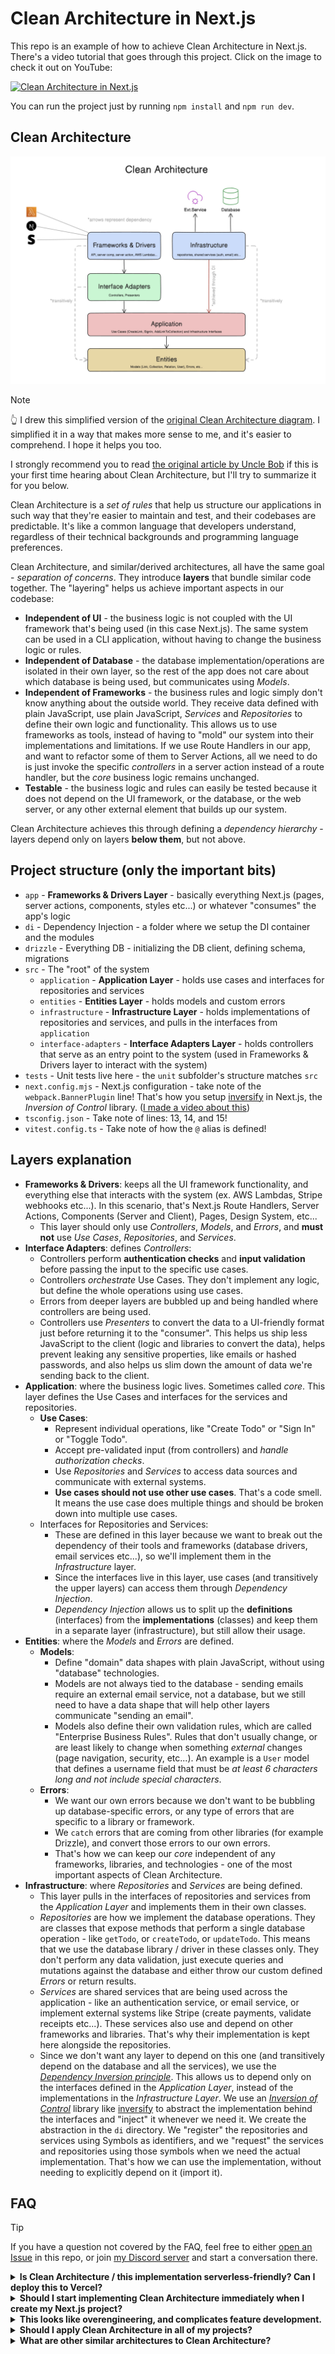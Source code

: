 # Clean Architecture in Next.js

This repo is an example of how to achieve Clean Architecture in Next.js. There's a video tutorial that goes through this project. Click on the image to check it out on YouTube:

[![Clean Architecture in Next.js](https://img.youtube.com/vi/jJVAla0dWJo/0.jpg)](https://www.youtube.com/watch?v=jJVAla0dWJo)

You can run the project just by running `npm install` and `npm run dev`.

## Clean Architecture

![Clean Architecture Diagram](./assets/clean-architecture-diagram.jpg)

> [!Note]
> 👆 I drew this simplified version of the [original Clean Architecture diagram](https://blog.cleancoder.com/uncle-bob/2012/08/13/the-clean-architecture.html). I simplified it in a way that makes more sense to me, and it's easier to comprehend. I hope it helps you too.

I strongly recommend you to read [the original article by Uncle Bob](https://blog.cleancoder.com/uncle-bob/2012/08/13/the-clean-architecture.html) if this is your first time hearing about Clean Architecture, but I'll try to summarize it for you below.

Clean Architecture is a _set of rules_ that help us structure our applications in such way that they're easier to maintain and test, and their codebases are predictable. It's like a common language that developers understand, regardless of their technical backgrounds and programming language preferences.

Clean Architecture, and similar/derived architectures, all have the same goal - _separation of concerns_. They introduce **layers** that bundle similar code together. The "layering" helps us achieve important aspects in our codebase:

- **Independent of UI** - the business logic is not coupled with the UI framework that's being used (in this case Next.js). The same system can be used in a CLI application, without having to change the business logic or rules.
- **Independent of Database** - the database implementation/operations are isolated in their own layer, so the rest of the app does not care about which database is being used, but communicates using _Models_.
- **Independent of Frameworks** - the business rules and logic simply don't know anything about the outside world. They receive data defined with plain JavaScript, use plain JavaScript, _Services_ and _Repositories_ to define their own logic and functionality. This allows us to use frameworks as tools, instead of having to "mold" our system into their implementations and limitations. If we use Route Handlers in our app, and want to refactor some of them to Server Actions, all we need to do is just invoke the specific _controllers_ in a server action instead of a route handler, but the _core_ business logic remains unchanged.
- **Testable** - the business logic and rules can easily be tested because it does not depend on the UI framework, or the database, or the web server, or any other external element that builds up our system.

Clean Architecture achieves this through defining a _dependency hierarchy_ - layers depend only on layers **below them**, but not above.

## Project structure (only the important bits)

- `app` - **Frameworks & Drivers Layer** - basically everything Next.js (pages, server actions, components, styles etc...) or whatever "consumes" the app's logic
- `di` - Dependency Injection - a folder where we setup the DI container and the modules
- `drizzle` - Everything DB - initializing the DB client, defining schema, migrations
- `src` - The "root" of the system
  - `application` - **Application Layer** - holds use cases and interfaces for repositories and services
  - `entities` - **Entities Layer** - holds models and custom errors
  - `infrastructure` - **Infrastructure Layer** - holds implementations of repositories and services, and pulls in the interfaces from `application`
  - `interface-adapters` - **Interface Adapters Layer** - holds controllers that serve as an entry point to the system (used in Frameworks & Drivers layer to interact with the system)
- `tests` - Unit tests live here - the `unit` subfolder's structure matches `src`
- `next.config.mjs` - Next.js configuration - take note of the `webpack.BannerPlugin` line! That's how you setup [inversify](https://inversify.io) in Next.js, the _Inversion of Control_ library. ([I made a video about this](https://youtu.be/2NVYG5VDmwQ))
- `tsconfig.json` - Take note of lines: 13, 14, and 15!
- `vitest.config.ts` - Take note of how the `@` alias is defined!

## Layers explanation

- **Frameworks & Drivers**: keeps all the UI framework functionality, and everything else that interacts with the system (ex. AWS Lambdas, Stripe webhooks etc...). In this scenario, that's Next.js Route Handlers, Server Actions, Components (Server and Client), Pages, Design System, etc...
  - This layer should only use _Controllers_, _Models_, and _Errors_, and **must not** use _Use Cases_, _Repositories_, and _Services_.
- **Interface Adapters**: defines _Controllers_:
  - Controllers perform **authentication checks** and **input validation** before passing the input to the specific use cases.
  - Controllers _orchestrate_ Use Cases. They don't implement any logic, but define the whole operations using use cases.
  - Errors from deeper layers are bubbled up and being handled where controllers are being used.
  - Controllers use _Presenters_ to convert the data to a UI-friendly format just before returning it to the "consumer". This helps us ship less JavaScript to the client (logic and libraries to convert the data), helps prevent leaking any sensitive properties, like emails or hashed passwords, and also helps us slim down the amount of data we're sending back to the client.
- **Application**: where the business logic lives. Sometimes called _core_. This layer defines the Use Cases and interfaces for the services and repositories.
  - **Use Cases**:
    - Represent individual operations, like "Create Todo" or "Sign In" or "Toggle Todo".
    - Accept pre-validated input (from controllers) and _handle authorization checks_.
    - Use _Repositories_ and _Services_ to access data sources and communicate with external systems.
    - **Use cases should not use other use cases**. That's a code smell. It means the use case does multiple things and should be broken down into multiple use cases.
  - Interfaces for Repositories and Services:
    - These are defined in this layer because we want to break out the dependency of their tools and frameworks (database drivers, email services etc...), so we'll implement them in the _Infrastructure_ layer.
    - Since the interfaces live in this layer, use cases (and transitively the upper layers) can access them through _Dependency Injection_.
    - _Dependency Injection_ allows us to split up the **definitions** (interfaces) from the **implementations** (classes) and keep them in a separate layer (infrastructure), but still allow their usage.
- **Entities**: where the _Models_ and _Errors_ are defined.
  - **Models**:
    - Define "domain" data shapes with plain JavaScript, without using "database" technologies.
    - Models are not always tied to the database - sending emails require an external email service, not a database, but we still need to have a data shape that will help other layers communicate "sending an email".
    - Models also define their own validation rules, which are called "Enterprise Business Rules". Rules that don't usually change, or are least likely to change when something _external_ changes (page navigation, security, etc...). An example is a `User` model that defines a username field that must be _at least 6 characters long and not include special characters_.
  - **Errors**:
    - We want our own errors because we don't want to be bubbling up database-specific errors, or any type of errors that are specific to a library or framework.
    - We `catch` errors that are coming from other libraries (for example Drizzle), and convert those errors to our own errors.
    - That's how we can keep our _core_ independent of any frameworks, libraries, and technologies - one of the most important aspects of Clean Architecture.
- **Infrastructure**: where _Repositories_ and _Services_ are being defined.
  - This layer pulls in the interfaces of repositories and services from the _Application Layer_ and implements them in their own classes.
  - _Repositories_ are how we implement the database operations. They are classes that expose methods that perform a single database operation - like `getTodo`, or `createTodo`, or `updateTodo`. This means that we use the database library / driver in these classes only. They don't perform any data validation, just execute queries and mutations against the database and either throw our custom defined _Errors_ or return results.
  - _Services_ are shared services that are being used across the application - like an authentication service, or email service, or implement external systems like Stripe (create payments, validate receipts etc...). These services also use and depend on other frameworks and libraries. That's why their implementation is kept here alongside the repositories.
  - Since we don't want any layer to depend on this one (and transitively depend on the database and all the services), we use the [_Dependency Inversion principle_](https://en.wikipedia.org/wiki/Dependency_inversion_principle). This allows us to depend only on the interfaces defined in the _Application Layer_, instead of the implementations in the _Infrastructure Layer_. We use an [_Inversion of Control_](https://en.wikipedia.org/wiki/Inversion_of_control) library like [inversify](https://inversify.io) to abstract the implementation behind the interfaces and "inject" it whenever we need it. We create the abstraction in the `di` directory. We "register" the repositories and services using Symbols as identifiers, and we "request" the services and repositories using those symbols when we need the actual implementation. That's how we can use the implementation, without needing to explicitly depend on it (import it).

## FAQ

> [!TIP]
> If you have a question not covered by the FAQ, feel free to either [open an Issue](https://github.com/nikolovlazar/nextjs-clean-architecture/issues/new) in this repo, or join [my Discord server](https://creatures.sh) and start a conversation there.

<details>
  <summary><b>Is Clean Architecture / this implementation serverless-friendly? Can I deploy this to Vercel?</b></summary>

There is a catch here - <b>You can't use the Edge runtime</b>. That means [Middleware](https://nextjs.org/docs/app/building-your-application/rendering/edge-and-nodejs-runtimes#use-cases) will not work. This is because of [inversify](https://inversify.io). Inversify only supports the Node runtime. There is a different library called [typed-inject](https://www.npmjs.com/package/typed-inject) that does not use reflection, so you should be able to use it in the middleware, but I haven't tried it yet.

</details>

<details>
  <summary><b>Should I start implementing Clean Architecture immediately when I create my Next.js project?</b></summary>

I'd say **no**. If you're starting a brand new project, I'd advise you to focus on achieving an MVP status as fast as possible (so you can validate your idea / see if there's a future for your project). When things start to get serious (more features start to get implemented, your user base experiences a significant growth, or you're onboarding other developers in your project), that's when you'd want to invest some time into adapting this architecture (or any architecture for that matter).

If you're already deep in the weeds on a project, you (and your team) can plan for gradual refactoring starting from the next sprint. In this case you already have the code written, you just need to reorganize it a little bit, and you can do that part by part, route handler by route handler, server action by server action. By the way, I say it lightly _"you just need to reorganize it a little bit"_, but it can be far from being as simple as that. Always take into account "things going wrong" when you plan the refactoring. And put some time in for writing tests!

</details>
<details>
<summary><b>This looks like overengineering, and complicates feature development.</b></summary>

If you don't spend more than 3 minutes thinking about this, then yes, it does look like overengineering. But if you do, you'll realize that **architecture = discipline**. The architecture is a contract between the developers that defines what goes where. It actually **simplifies** the feature development because it makes the codebase predictable, and it makes those decisions for you.

You can't grow a project sustainably if every developer working on it writes code where it's the most convenient. The codebase will turn into a nightmare to work with, and that's when you'll feel a real complicated feature development process. To battle this, eventually you will put down some rules. Those rules will grow as your team faces and solves new issues. Put all those rules in a document, and there's your very own architecture definition. You still implement some sort of an architecture, you just reached that point very slowly and painfully.

Clean Architecture gives you a shortcut and a predefined architecture that's been tested. And yes, sure, you do need to learn all of this, but you do it once in your lifetime, and then just apply the principles in any language or framework you'll be using in future.

</details>
<details>
<summary><b>Should I apply Clean Architecture in all of my projects?</b></summary>

**No**. Not if you don't expect the project to grow, both in number of features, or number of users, or number of developers working on it.

</details>
<details>
  <summary><b>What are other similar architectures to Clean Architecture?</b></summary>

As mentioned in the [original blog post](https://blog.cleancoder.com/uncle-bob/2012/08/13/the-clean-architecture.html) I mentioned at the top of the README, you got:

- [Hexagonal Architecture](https://alistair.cockburn.us/hexagonal-architecture/) (a.k.a. Ports and Adapters) by Alistair Cockburn
- [Onion Architecture](https://jeffreypalermo.com/2008/07/the-onion-architecture-part-1/) by Jeffrey Palermo
- [Screaming Architecture](https://blog.cleancoder.com/uncle-bob/2011/09/30/Screaming-Architecture.html) by Uncle Bob (the same guy behind Clean Architecture)
- And a couple more (check out the original blog post)
</details>
